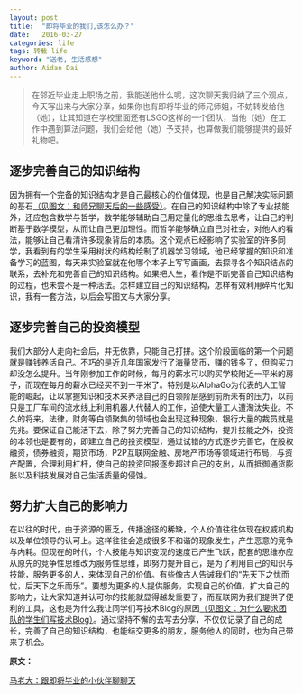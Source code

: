 ```yaml
---
layout: post
title:  "即将毕业的我们,该怎么办？"
date:   2016-03-27
categories: life
tags: 转载 life
keyword: "送老, 生活感想"
author: Aidan Dai
---
```


>在邻近毕业走上职场之前，我能送他什么呢，这次聊天我归纳了三个观点，今天写出来与大家分享，如果你也有即将毕业的师兄师姐，不妨转发给他（她），让其知道在学校里面还有LSGO这样的一个团队，当他（她）在工作中遇到算法问题，我们会给他（她）予支持，也算做我们能够提供的最好礼物吧。

## 逐步完善自己的知识结构

因为拥有一个完备的知识结构才是自己最核心的价值体现，也是自己解决实际问题的基石[（见图文：和师兄聊天后的一些感受）](http://mp.weixin.qq.com/s?__biz=MzIyNDA1NjA1NQ==&mid=403252433&idx=1&sn=16755512a69bc4776398df9da5043757&scene=21#wechat_redirect)。在自己的知识结构中除了专业技能外，还应包含数学与哲学，数学能够辅助自己用定量化的思维去思考，让自己的判断基于数学模型，从而让自己更加理性。而哲学能够确立自己对社会，对他人的看法，能够让自己看清许多现象背后的本质。这个观点已经影响了实验室的许多同学，我看到有的学生采用树状的结构绘制了机器学习领域，他已经掌握的知识和准备学习的蓝图，每天来实验室就在他哪个本子上写写画画，去探寻各个知识结点的联系，去补充和完善自己的知识结构。如果把人生，看作是不断完善自己知识结构的过程，也未尝不是一种活法。怎样建立自己的知识结构，怎样有效利用碎片化知识，我有一套方法，以后会写图文与大家分享。

## 逐步完善自己的投资模型

我们大部分人走向社会后，并无依靠，只能自己打拼。这个阶段面临的第一个问题就是赚钱养活自己。不巧的是近几年国家发行了海量货币，赚的钱多了，但购买力却没怎么提升。当年刚参加工作的时候，每月的薪水可以购买学校附近一平米的房子，而现在每月的薪水已经买不到一平米了。特别是以AlphaGo为代表的人工智能的崛起，让以掌握知识和技术来养活自己的白领阶层感到前所未有的压力，以前只是工厂车间的流水线上利用机器人代替人的工作，迫使大量工人遭淘汰失业。不久的将来，法律，财务等白领聚集的领域也会出现这种现象，银行大量的裁员就是先兆。要保证自己能活下去，除了努力完善自己的知识结构，提升技能之外，投资的本领也是要有的，即建立自己的投资模型，通过试错的方式逐步完善它，在股权融资，债券融资，期货市场，P2P互联网金融、房地产市场等领域进行布局，与资产配置，合理利用杠杆，使自己的投资回报逐步超过自己的支出，从而抵御通货膨胀以及科技发展对自己生活质量的侵蚀。

## 努力扩大自己的影响力

在以往的时代，由于资源的匮乏，传播途径的稀缺，个人价值往往体现在权威机构以及单位领导的认可上。这样往往会造成很多不和谐的现象发生，产生恶意的竞争与内耗。但现在的时代，个人技能与知识变现的速度已产生飞跃，配套的思维亦应从原先的竞争性思维改为服务性思维，即努力提升自己，是为了利用自己的知识与技能，服务更多的人，来体现自己的价值。有些像古人告诫我们的“先天下之忧而忧，后天下之乐而乐”。要想为更多的人提供服务，实现自己的价值，扩大自己的影响力，让大家知道并认可你的技能就显得越发重要了，而互联网为我们提供了便利的工具，这也是为什么我让同学们写技术Blog的原因[（见图文：为什么要求团队的学生们写技术Blog）](http://mp.weixin.qq.com/s?__biz=MzIyNDA1NjA1NQ==&mid=403324166&idx=1&sn=9725194a47e71631892293fa73bedbe9&scene=21#wechat_redirect)。通过坚持不懈的去写去分享，不仅仅记录了自己的成长，完善了自己的知识结构，也能结交更多的朋友，服务他人的同时，也为自己带来了机会。


**原文：**

[马老大：跟即将毕业的小伙伴聊聊天](http://mp.weixin.qq.com/s?__biz=MzIyNDA1NjA1NQ==&mid=403358309&idx=1&sn=bd3956c48b79e2cc2ff58308b44fd107&scene=0#wechat_redirect)